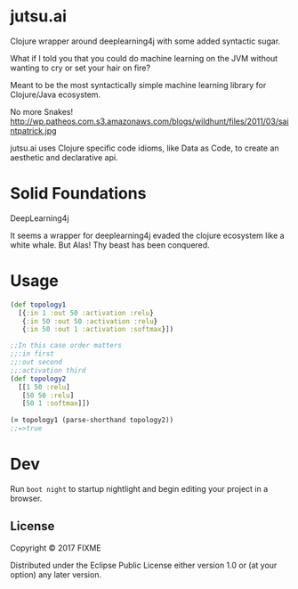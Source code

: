 # jutsu.ai

Clojure wrapper around deeplearning4j with some added syntactic sugar.

What if I told you that you could do machine learning on the JVM without wanting to cry or 
set your hair on fire?

Meant to be the most syntactically simple machine learning library for Clojure/Java ecosystem.

No more Snakes!
http://wp.patheos.com.s3.amazonaws.com/blogs/wildhunt/files/2011/03/saintpatrick.jpg

jutsu.ai uses Clojure specific code idioms, like Data as Code, to create an
aesthetic and declarative api.

# Solid Foundations

DeepLearning4j 

It seems a wrapper for deeplearning4j evaded the clojure ecosystem like a white whale. But Alas! Thy beast has been conquered.

# Usage

```clojure
(def topology1
  [{:in 1 :out 50 :activation :relu}
   {:in 50 :out 50 :activation :relu}
   {:in 50 :out 1 :activation :softmax}])

;;In this case order matters
;;:in first
;;:out second
;;:activation third
(def topology2
  [[1 50 :relu]
   [50 50 :relu]
   [50 1 :softmax]])
   
(= topology1 (parse-shorthand topology2))
;;=>true
```
# Dev

Run `boot night` to startup nightlight and begin editing your project in a browser.

## License

Copyright © 2017 FIXME

Distributed under the Eclipse Public License either version 1.0 or (at
your option) any later version.
